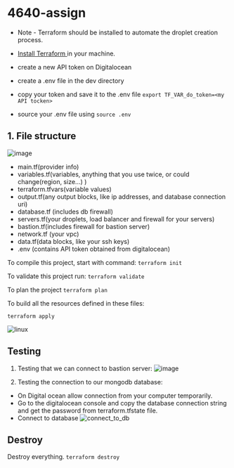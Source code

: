 # 4640-assign
* Note - Terraform should be installed to automate the droplet creation process.

* [Install Terraform ](https://developer.hashicorp.com/terraform/tutorials/aws-get-started/install-cli) in your machine. 
* create a new API token on Digitalocean
* create a .env file in the dev directory
* copy your token and save it to the .env file ``` export TF_VAR_do_token=<my API tocken> ```
* source your .env file using ``` source .env ```

## 1. File structure 
![image](https://user-images.githubusercontent.com/78824700/204157753-27fbb9aa-e2d3-45b5-aaf4-85ea7ae8faa2.png)

- main.tf(provider info)
- variables.tf(variables, anything that you use twice, or could change(region, size…) )
- terraform.tfvars(variable values)
- output.tf(any output blocks, like ip addresses, and database connection uri)
- database.tf (includes db firewall)
- servers.tf(your droplets, load balancer and firewall for your servers)
- bastion.tf(includes firewall for bastion server)
- network.tf (your vpc)
- data.tf(data blocks, like your ssh keys)
- .env (contains API token obtained from digitalocean)

To compile this project, start with command:
``` terraform init ```

To validate this project run:
``` terraform validate ```

To plan the project 
``` terraform plan ```

To build all the resources defined in these files:

``` terraform apply ```

![linux](https://user-images.githubusercontent.com/78824700/204157995-cce56109-4ecb-4177-a9c1-b85546a44079.JPG)

## Testing 
1. Testing that we can connect to bastion server:
![image](https://user-images.githubusercontent.com/78824700/204158159-17971818-4e39-4162-a29c-28165c2ee904.png)

2. Testing the connection to our mongodb database:
* On Digital ocean allow connection from your computer temporarily. 
* Go to the digitalocean console and copy the database connection string and get the password from terraform.tfstate file.
* Connect to database 
![connect_to_db](https://user-images.githubusercontent.com/78824700/204158437-77254854-9218-4f3d-af50-02bc385da37b.JPG)

## Destroy 
Destroy everything. 
``` terraform destroy ```


